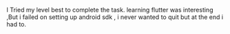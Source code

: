 I Tried my level best to complete the task. learning flutter was interesting ,But i failed on setting up android sdk , i never wanted to quit but at the end i had to.
